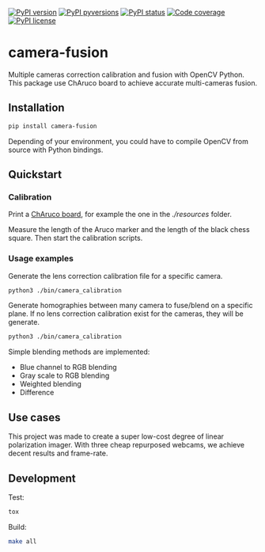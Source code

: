 [![PyPI version](https://img.shields.io/pypi/v/camera-fusion.svg)](https://pypi.python.org/pypi/camera-fusion/)
[![PyPI pyversions](https://img.shields.io/pypi/pyversions/camera-fusion.svg)](https://pypi.python.org/pypi/camera-fusion/)
[![PyPI status](https://img.shields.io/pypi/status/camera-fusion.svg)](https://pypi.python.org/pypi/camera-fusion/)
[![Code coverage](https://github.com/a1rb4Ck/camera-fusion/tests/reports/coverage.svg)](https://github.com/a1rb4Ck/camera-fusion/tests/reports/coverage-html/index.html)
[![PyPI license](https://img.shields.io/pypi/l/camera-fusion.svg)](https://pypi.python.org/pypi/camera-fusion/)  

camera-fusion
==========

Multiple cameras correction calibration and fusion with OpenCV Python.
This package use ChAruco board to achieve accurate multi-cameras fusion.

Installation
----------

```bash
pip install camera-fusion
```
Depending of your environment, you could have to compile OpenCV from source with Python bindings.


Quickstart
----------

### Calibration
Print a [ChAruco board](https://www.uco.es/investiga/grupos/ava/node/26), for example the one in the *./resources* folder.

Measure the length of the Aruco marker and the length of the black chess square. Then start the calibration scripts.

### Usage examples

Generate the lens correction calibration file for a specific camera.

```bash
python3 ./bin/camera_calibration
```

Generate homographies between many camera to fuse/blend on a specific plane. If no lens correction calibration exist for the cameras, they will be generate.

```bash
python3 ./bin/camera_calibration
```

Simple blending methods are implemented:
- Blue channel to RGB blending
- Gray scale to RGB blending
- Weighted blending
- Difference

Use cases
----------

This project was made to create a super low-cost degree of linear polarization imager. With three cheap repurposed webcams, we achieve decent results and frame-rate.

Development
----------

Test:

```bash
tox
```

Build:

```bash
make all
```